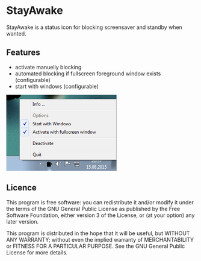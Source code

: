 ﻿StayAwake
========================================================================

StayAwake is a status icon for blocking screensaver and standby when wanted.

Features
--------

* activate manuelly blocking
* automated blocking if fullscreen foreground window exists (configurable)
* start with windows (configurable)

![Screenshot](/doc/Screenshot.png?raw=true "Screenshot of StayAwake in Windows 7")
  
Licence
-------
  
This program is free software: you can redistribute it and/or modify
it under the terms of the GNU General Public License as published by
the Free Software Foundation, either version 3 of the License, or
(at your option) any later version.

This program is distributed in the hope that it will be useful,
but WITHOUT ANY WARRANTY; without even the implied warranty of
MERCHANTABILITY or FITNESS FOR A PARTICULAR PURPOSE.  See the
GNU General Public License for more details.